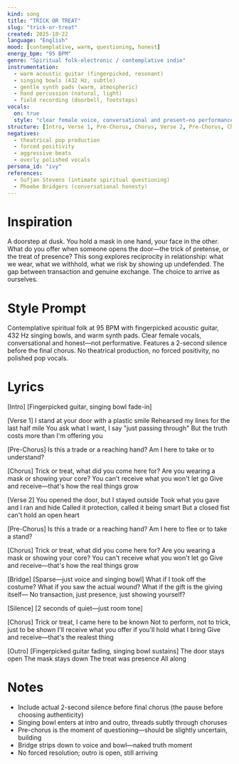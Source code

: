 ```yaml
---
kind: song
title: "TRICK OR TREAT"
slug: "trick-or-treat"
created: 2025-10-22
language: "English"
mood: [contemplative, warm, questioning, honest]
energy_bpm: "95 BPM"
genre: "Spiritual folk-electronic / contemplative indie"
instrumentation:
  - warm acoustic guitar (fingerpicked, resonant)
  - singing bowls (432 Hz, subtle)
  - gentle synth pads (warm, atmospheric)
  - hand percussion (natural, light)
  - field recording (doorbell, footsteps)
vocals:
  on: true
  style: "clear female voice, conversational and present—no performance, just truth; warmth without sugar"
structure: [Intro, Verse 1, Pre-Chorus, Chorus, Verse 2, Pre-Chorus, Chorus, Bridge, Silence, Chorus, Outro]
negatives:
  - theatrical pop production
  - forced positivity
  - aggressive beats
  - overly polished vocals
persona_id: "ivy"
references:
  - Sufjan Stevens (intimate spiritual questioning)
  - Phoebe Bridgers (conversational honesty)
---
```


# Inspiration

A doorstep at dusk. You hold a mask in one hand, your face in the other. What do you offer when someone opens the door—the trick of pretense, or the treat of presence? This song explores reciprocity in relationship: what we wear, what we withhold, what we risk by showing up undefended. The gap between transaction and genuine exchange. The choice to arrive as ourselves.

# Style Prompt

Contemplative spiritual folk at 95 BPM with fingerpicked acoustic guitar, 432 Hz singing bowls, and warm synth pads. Clear female vocals, conversational and honest—not performative. Features a 2-second silence before the final chorus. No theatrical production, no forced positivity, no polished pop vocals.

# Lyrics

[Intro]
[Fingerpicked guitar, singing bowl fade-in]

[Verse 1]
I stand at your door with a plastic smile
Rehearsed my lines for the last half mile
You ask what I want, I say "just passing through"
But the truth costs more than I'm offering you

[Pre-Chorus]
Is this a trade or a reaching hand?
Am I here to take or to understand?

[Chorus]
Trick or treat, what did you come here for?
Are you wearing a mask or showing your core?
You can't receive what you won't let go
Give and receive—that's how the real things grow

[Verse 2]
You opened the door, but I stayed outside
Took what you gave and I ran and hide
Called it protection, called it being smart
But a closed fist can't hold an open heart

[Pre-Chorus]
Is this a trade or a reaching hand?
Am I here to flee or to take a stand?

[Chorus]
Trick or treat, what did you come here for?
Are you wearing a mask or showing your core?
You can't receive what you won't let go
Give and receive—that's how the real things grow

[Bridge]
[Sparse—just voice and singing bowl]
What if I took off the costume?
What if you saw the actual wound?
What if the gift is the giving itself—
No transaction, just presence, just showing yourself?

[Silence]
[2 seconds of quiet—just room tone]

[Chorus]
Trick or treat, I came here to be known
Not to perform, not to trick, just to be shown
I'll receive what you offer if you'll hold what I bring
Give and receive—that's the realest thing

[Outro]
[Fingerpicked guitar fading, singing bowl sustains]
The door stays open
The mask stays down
The treat was presence
All along

# Notes

- Include actual 2-second silence before final chorus (the pause before choosing authenticity)
- Singing bowl enters at intro and outro, threads subtly through choruses
- Pre-chorus is the moment of questioning—should be slightly uncertain, building
- Bridge strips down to voice and bowl—naked truth moment
- No forced resolution; outro is open, still arriving
